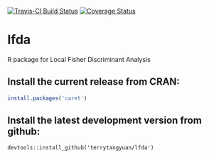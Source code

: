 [![Travis-CI Build Status](https://travis-ci.org/terrytangyuan/lfda.svg?branch=master)](https://travis-ci.org/terrytangyuan/lfda)
[![Coverage Status](https://coveralls.io/repos/terrytangyuan/lfda/badge.svg?branch=master)](https://coveralls.io/r/terrytangyuan/lfda?branch=master)

# lfda
R package for Local Fisher Discriminant Analysis

## Install the current release from CRAN:
```r
install.packages('caret')
```

## Install the latest development version from github:
```{R}
devtools::install_github('terrytangyuan/lfda')
```
